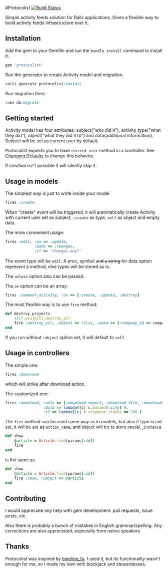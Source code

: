 #Protocolist [![Build Status](https://secure.travis-ci.org/welldan97/protocolist.png?branch=master)](http://travis-ci.org/welldan97/protocolist)

Simple activity feeds solution for Rails applications. Gives a flexible way to build activity feeds infrastructure over it.

Installation
------------

Add the gem to your Gemfile and run the `bundle install` command to install it.

```ruby
gem 'protocolist'
```

Run the generator to create Activity model and migration.

```ruby
rails generate protocolist:install
```

Run migration then:

```ruby
rake db:migrate
```

Getting started
---------------

Activity model has four attributes: subject("who did it"), activity_type("what
they did"), object("what they did it to") and data(additional information). Subject will be
set as current user by default.

Protocolist expects you to have `current_user` method in a
controller. See [Changing Defaults](https://github.com/welldan97/protocolist/wiki/Changing-Defaults) to change this behavior.

If creation isn't possible it will silently skip it.

Usage in models
---------------

The simplest way is just to write inside your model:

```ruby
fires :create
```

When "create" event will be triggered,  it will automatically create
Activity with current user set as subject, `:create` as type,
`self` as object and empty data.

The more convenient usage:

```ruby
fires :edit, :on => :update,
             :data => :changes,
             :if => 'changes.any?'
```

The event type will be `edit`. A proc, symbol a̶n̶d̶ ̶a̶ ̶s̶t̶r̶i̶n̶g̶ for data
option represent a method, else types will be stored as is.

The `unless` option also can be passed.

The `on` option can be an array:

```ruby
fires :comment_activity, :on => [:create, :update, :destroy]
```

The most flexible way is to use `fire` method:

```ruby
def destroy_projects
    self.projects.destroy_all
    fire :destroy_all, :object => false, :data => {:company_id => company_id}
end
```

If you run without `:object` option set, it will default to `self`.

Usage in controllers
--------------------

The simple one:

```ruby
fires :download
```

which will strike after download action.

The customized one:

```ruby
fires :download, :only => [:download_report, :download_file, :download_map],
                 :data => lambda{|c| c.params[:city] },
                 :if => lambda{|c| c.response.status == 200 }
```

The `fire` method can be used same way as in models, but also if type is not
set, it will be set as `action_name`, and object will try to store `@model_instance`.

```ruby
def show
    @article = Article.find(params[:id])
    fire
end
```
is the same as

```ruby
def show
    @article = Article.find(params[:id])
    fire :show, :object => @article
end
```

Contributing
------------
I would appreciate any help with gem development: pull requests, issue
posts, etc.


Also there is probably a bunch of mistakes in English grammar/spelling. Any
corrections are also appreciated, especially from native speakers.

Thanks
--------------
Protocolist was inspired by
[timeline_fu](https://github.com/jamesgolick/timeline_fu).  I used it,
but its functionality wasn't enough for me, so I made my own with
blackjack and stewardesses.



